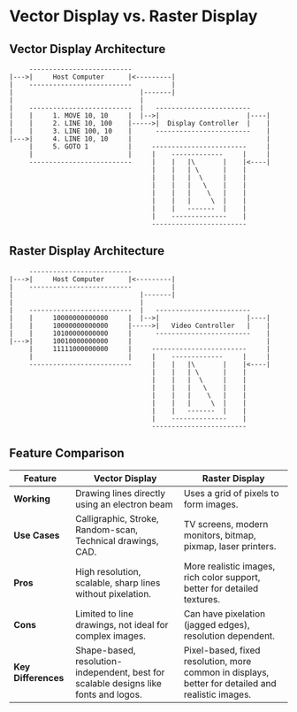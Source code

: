 # Vector Display vs. Raster Display

## Vector Display Architecture

```
     --------------------------
|--->|     Host Computer      |<---------|
|    --------------------------          |
|                                |-------|
|                                |
|    --------------------------  |   ------------------------
|    |     1. MOVE 10, 10     |  |-->|                      |----|
|    |     2. LINE 10, 100    |----->|  Display Controller  |    |
|    |     3. LINE 100, 10    |      ------------------------    |
|--->|     4. LINE 10, 10     |                                  |
     |     5. GOTO 1          |     ------------------------     |
     |                        |     |    -------------     |     |
     --------------------------     |    |   |\       |    |<----|
                                    |    |   | \      |    |
                                    |    |   |  \     |    |
                                    |    |   |   \    |    |
                                    |    |   |    \   |    |
                                    |    |   |     \  |    |
                                    |    |   -------  |    |
                                    |    --------------    |
                                    ------------------------
```

## Raster Display Architecture

```
     --------------------------
|--->|     Host Computer      |<---------|
|    --------------------------          |
|                                |-------|
|                                |
|    --------------------------  |   ------------------------
|    |     10000000000000     |  |-->|                      |----|
|    |     10000000000000     |----->|   Video Controller   |    |
|    |     10100000000000     |      ------------------------    |
|--->|     10010000000000     |                                  |
     |     11111000000000     |     ------------------------     |
     |                        |     |    -------------     |     |
     --------------------------     |    |   |\       |    |<----|
                                    |    |   | \      |    |
                                    |    |   |  \     |    |
                                    |    |   |   \    |    |
                                    |    |   |    \   |    |
                                    |    |   |     \  |    |
                                    |    |   -------  |    |
                                    |    --------------    |
                                    ------------------------
```

## Feature Comparison

| Feature         | Vector Display                                      | Raster Display                                     |
|---------------|------------------------------------------------|------------------------------------------------|
| **Working**    | Drawing lines directly using an electron beam  | Uses a grid of pixels to form images.          |
| **Use Cases**  | Calligraphic, Stroke, Random-scan, Technical drawings, CAD. | TV screens, modern monitors, bitmap, pixmap, laser printers. |
| **Pros**       | High resolution, scalable, sharp lines without pixelation. | More realistic images, rich color support, better for detailed textures. |
| **Cons**       | Limited to line drawings, not ideal for complex images. | Can have pixelation (jagged edges), resolution dependent. |
| **Key Differences** | Shape-based, resolution-independent, best for scalable designs like fonts and logos. | Pixel-based, fixed resolution, more common in displays, better for detailed and realistic images. |

